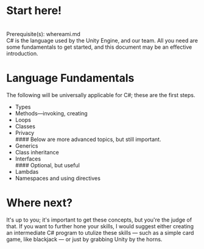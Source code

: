 # Start here!
<br>
Prerequisite(s): whereami.md
<br>
C# is the language used by the Unity Engine, and our team. All you need are some fundamentals to get started, and this document may be an effective introduction.

<h1>Language Fundamentals</h1>
The following will be universally applicable for C#; these are the first steps.
<ul>
    <li>Types</li>
    <li>Methods—invoking, creating</li>
    <li>Loops</li>
    <li>Classes</li>
    <li>Privacy</li>
    #### Below are more advanced topics, but still important.
    <li>Generics</li>
    <li>Class inheritance</li>
    <li>Interfaces</li>
    #### Optional, but useful
    <li>Lambdas</li>
    <li>Namespaces and using directives</li>
    
  
</ul>
<h1>Where next?</h1>
It's up to you; it's important to get these concepts, but you're the judge of that. If you want to further hone your skills, I would suggest either creating an intermediate C# program to utulize these skills — such as a simple card game, like blackjack — or just by grabbing Unity by the horns.
